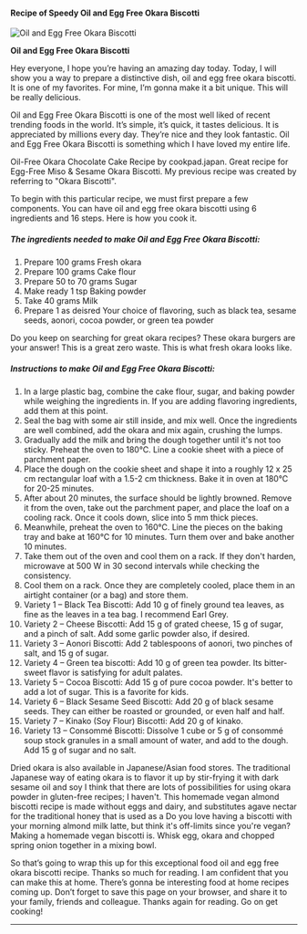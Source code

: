             

#### Recipe of Speedy Oil and Egg Free Okara Biscotti

![Oil and Egg Free Okara Biscotti](https://img-global.cpcdn.com/recipes/5199093304393728/751x532cq70/oil-and-egg-free-okara-biscotti-recipe-main-photo.jpg)

**Oil and Egg Free Okara Biscotti**

Hey everyone, I hope you’re having an amazing day today. Today, I will show you a way to prepare a distinctive dish, oil and egg free okara biscotti. It is one of my favorites. For mine, I’m gonna make it a bit unique. This will be really delicious.

Oil and Egg Free Okara Biscotti is one of the most well liked of recent trending foods in the world. It’s simple, it’s quick, it tastes delicious. It is appreciated by millions every day. They’re nice and they look fantastic. Oil and Egg Free Okara Biscotti is something which I have loved my entire life.

Oil-Free Okara Chocolate Cake Recipe by cookpad.japan. Great recipe for Egg-Free Miso & Sesame Okara Biscotti. My previous recipe was created by referring to "Okara Biscotti".

To begin with this particular recipe, we must first prepare a few components. You can have oil and egg free okara biscotti using 6 ingredients and 16 steps. Here is how you cook it.

##### The ingredients needed to make Oil and Egg Free Okara Biscotti:

1.  Prepare 100 grams Fresh okara
2.  Prepare 100 grams Cake flour
3.  Prepare 50 to 70 grams Sugar
4.  Make ready 1 tsp Baking powder
5.  Take 40 grams Milk
6.  Prepare 1 as deisred Your choice of flavoring, such as black tea, sesame seeds, aonori, cocoa powder, or green tea powder

Do you keep on searching for great okara recipes? These okara burgers are your answer! This is a great zero waste. This is what fresh okara looks like.

##### Instructions to make Oil and Egg Free Okara Biscotti:

1.  In a large plastic bag, combine the cake flour, sugar, and baking powder while weighing the ingredients in. If you are adding flavoring ingredients, add them at this point.
2.  Seal the bag with some air still inside, and mix well. Once the ingredients are well combined, add the okara and mix again, crushing the lumps.
3.  Gradually add the milk and bring the dough together until it's not too sticky. Preheat the oven to 180℃. Line a cookie sheet with a piece of parchment paper.
4.  Place the dough on the cookie sheet and shape it into a roughly 12 x 25 cm rectangular loaf with a 1.5-2 cm thickness. Bake it in oven at 180℃ for 20-25 minutes.
5.  After about 20 minutes, the surface should be lightly browned. Remove it from the oven, take out the parchment paper, and place the loaf on a cooling rack. Once it cools down, slice into 5 mm thick pieces.
6.  Meanwhile, preheat the oven to 160℃. Line the pieces on the baking tray and bake at 160℃ for 10 minutes. Turn them over and bake another 10 minutes.
7.  Take them out of the oven and cool them on a rack. If they don't harden, microwave at 500 W in 30 second intervals while checking the consistency.
8.  Cool them on a rack. Once they are completely cooled, place them in an airtight container (or a bag) and store them.
9.  Variety 1 – Black Tea Biscotti: Add 10 g of finely ground tea leaves, as fine as the leaves in a tea bag. I recommend Earl Grey.
10.  Variety 2 – Cheese Biscotti: Add 15 g of grated cheese, 15 g of sugar, and a pinch of salt. Add some garlic powder also, if desired.
11.  Variety 3 – Aonori Biscotti: Add 2 tablespoons of aonori, two pinches of salt, and 15 g of sugar.
12.  Variety 4 – Green tea biscotti: Add 10 g of green tea powder. Its bitter-sweet flavor is satisfying for adult palates.
13.  Variety 5 – Cocoa Biscotti: Add 15 g of pure cocoa powder. It's better to add a lot of sugar. This is a favorite for kids.
14.  Variety 6 – Black Sesame Seed Biscotti: Add 20 g of black sesame seeds. They can either be roasted or grounded, or even half and half.
15.  Variety 7 – Kinako (Soy Flour) Biscotti: Add 20 g of kinako.
16.  Variety 13 – Consommé Biscotti: Dissolve 1 cube or 5 g of consommé soup stock granules in a small amount of water, and add to the dough. Add 15 g of sugar and no salt.

Dried okara is also available in Japanese/Asian food stores. The traditional Japanese way of eating okara is to flavor it up by stir-frying it with dark sesame oil and soy I think that there are lots of possibilities for using okara powder in gluten-free recipes; I haven't. This homemade vegan almond biscotti recipe is made without eggs and dairy, and substitutes agave nectar for the traditional honey that is used as a Do you love having a biscotti with your morning almond milk latte, but think it's off-limits since you're vegan? Making a homemade vegan biscotti is. Whisk egg, okara and chopped spring onion together in a mixing bowl.

So that’s going to wrap this up for this exceptional food oil and egg free okara biscotti recipe. Thanks so much for reading. I am confident that you can make this at home. There’s gonna be interesting food at home recipes coming up. Don’t forget to save this page on your browser, and share it to your family, friends and colleague. Thanks again for reading. Go on get cooking!

* * *